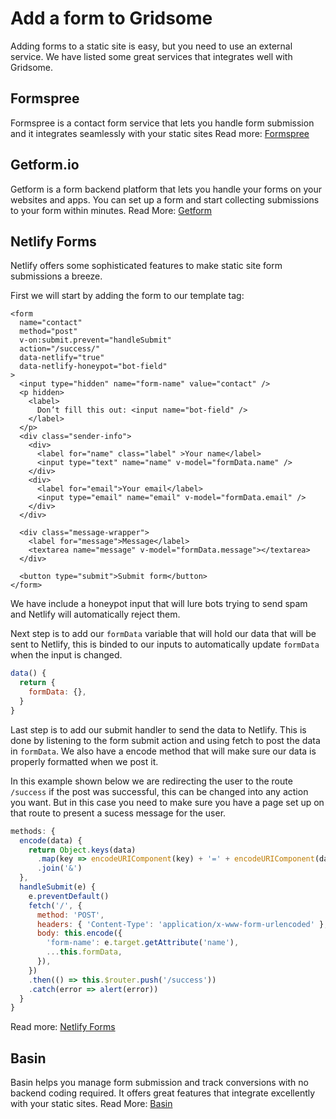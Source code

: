 # Add a form to Gridsome

Adding forms to a static site is easy, but you need to use an external service. We have listed some great services that integrates well with Gridsome.


## Formspree
Formspree is a contact form service that lets you handle form submission and it integrates seamlessly with your static sites 
Read more: [Formspree](https://formspree.io/)

## Getform.io
Getform is a form backend platform that lets you handle your forms on your websites and apps. You can set up a form and start collecting submissions to your form within minutes.
Read More: [Getform](https://getform.io/)

## Netlify Forms
Netlify offers some sophisticated features to make static site form submissions a breeze.

First we will start by adding the form to our template tag:

```vue
<form 
  name="contact"
  method="post"
  v-on:submit.prevent="handleSubmit"
  action="/success/"
  data-netlify="true"
  data-netlify-honeypot="bot-field"
>
  <input type="hidden" name="form-name" value="contact" />
  <p hidden>
    <label>
      Don’t fill this out: <input name="bot-field" />
    </label>
  </p>
  <div class="sender-info">
    <div>
      <label for="name" class="label" >Your name</label>
      <input type="text" name="name" v-model="formData.name" />
    </div>
    <div>
      <label for="email">Your email</label>
      <input type="email" name="email" v-model="formData.email" />
    </div>
  </div>

  <div class="message-wrapper">
    <label for="message">Message</label>
    <textarea name="message" v-model="formData.message"></textarea>
  </div>

  <button type="submit">Submit form</button>
</form>
```

We have include a honeypot input that will lure bots trying to send spam and Netlify will automatically reject them.

Next step is to add our `formData` variable that will hold our data that will be sent to Netlify, this is binded to our inputs to automatically update `formData` when the input is changed.

```js
data() {
  return {
    formData: {},
  }
}
```

Last step is to add our submit handler to send the data to Netlify. This is done by listening to the form submit action and using fetch to post the data in `formData`. We also have a encode method that will make sure our data is properly formatted when we post it. 

In this example shown below we are redirecting the user to the route `/success` if the post was successful, this can be changed into any action you want. But in this case you need to make sure you have a page set up on that route to present a sucess message for the user.

```js
methods: {
  encode(data) {
    return Object.keys(data)
      .map(key => encodeURIComponent(key) + '=' + encodeURIComponent(data[key]))
      .join('&')
  },
  handleSubmit(e) {
    e.preventDefault()
    fetch('/', {
      method: 'POST',
      headers: { 'Content-Type': 'application/x-www-form-urlencoded' },
      body: this.encode({
        'form-name': e.target.getAttribute('name'),
        ...this.formData,
      }),
    })
    .then(() => this.$router.push('/success'))
    .catch(error => alert(error))
  }
}
```

Read more: [Netlify Forms](https://www.netlify.com/docs/form-handling/)

## Basin
Basin helps you manage form submission and track conversions with no backend coding required. It offers great features that integrate excellently with your static sites.
Read More: [Basin](https://usebasin.com/)
